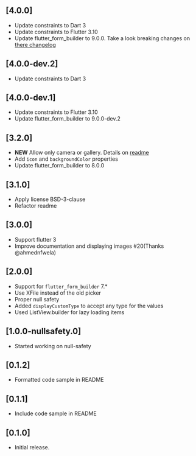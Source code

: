 ## [4.0.0]

* Update constraints to Dart 3
* Update constraints to Flutter 3.10
* Update flutter_form_builder to 9.0.0. Take a look breaking changes on [there changelog](https://pub.dev/packages/flutter_form_builder/changelog#900)

## [4.0.0-dev.2]

* Update constraints to Dart 3

## [4.0.0-dev.1]

* Update constraints to Flutter 3.10
* Update flutter_form_builder to 9.0.0-dev.2

## [3.2.0]

* **NEW** Allow only camera or gallery. Details on [readme](https://github.com/flutter-form-builder-ecosystem/form_builder_image_picker#only-specific-pickers)
* Add `icon` and `backgroundColor` properties
* Update flutter_form_builder to 8.0.0

## [3.1.0]

* Apply license BSD-3-clause
* Refactor readme

## [3.0.0]

* Support flutter 3
* Improve documentation and displaying images #20(Thanks @ahmednfwela)

## [2.0.0]

* Support for `flutter_form_builder` 7.*
* Use XFile instead of the old picker
* Proper null safety
* Added `displayCustomType` to accept any type for the values
* Used ListView.builder for lazy loading items

## [1.0.0-nullsafety.0]

* Started working on null-safety

## [0.1.2]

* Formatted code sample in README

## [0.1.1]

* Include code sample in README

## [0.1.0]

* Initial release.
